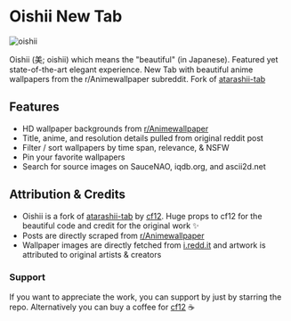 # Oishii New Tab

![oishii](marketing/promo-banner.png)

Oishii (美; oishii) which means the "beautiful" (in Japanese). Featured yet state-of-the-art elegant experience. New Tab with beautiful anime wallpapers from the r/Animewallpaper subreddit. Fork of [atarashii-tab](https://github.com/cf12/atarashii-tab)

<!-- badges  -->


## Features
- HD wallpaper backgrounds from [r/Animewallpaper](https://reddit.com/r/Animewallpaper)
- Title, anime, and resolution details pulled from original reddit post
- Filter / sort wallpapers by time span, relevance, & NSFW
- Pin your favorite wallpapers
- Search for source images on SauceNAO, iqdb.org, and ascii2d.net

## Attribution & Credits

- Oishii is a fork of [atarashii-tab](https://github.com/cf12/atarashii-tab) by [cf12](https://cf12.org/). Huge props to cf12 for the beautiful code and credit for the original work ✨
- Posts are directly scraped from [r/Animewallpaper](https://reddit.com/r/Animewallpaper)
- Wallpaper images are directly fetched from [i.redd.it](https://i.redd.it/) and artwork is attributed to original artists & creators

### Support 

If you want to appreciate the work, you can support by just by starring the repo. Alternatively you can buy a  coffee for [cf12](https://cf12.org/) ☕️



<!-- 
[![available in chrome web store](https://wd.imgix.net/image/BrQidfK9jaQyIHwdw91aVpkPiib2/LclHxMxqoswLNRcUW3m5.png)](https://chrome.google.com/webstore/detail/atarashii-new-tab-page/dlhcacedlaiagoocbbgkeclgklanpmim) -->
